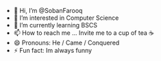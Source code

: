 - 👋 Hi, I’m @SobanFarooq
- 👀 I’m interested in Computer Science 
- 🌱 I’m currently learning BSCS
- 📫 How to reach me ... Invite me to a cup of tea ☕ 
- 😄 Pronouns: He / Came / Conquered 
- ⚡ Fun fact: Im always funny

<!---
SobanFarooq/SobanFarooq is a ✨ special ✨ repository because its `README.md` (this file) appears on your GitHub profile.
You can click the Preview link to take a look at your changes.
--->
